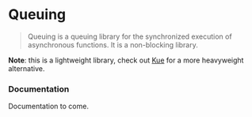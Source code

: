 Queuing
=====

> Queuing is a queuing library for the synchronized execution of asynchronous functions. It is a non-blocking library.

**Note**: this is a lightweight library, check out [Kue](http://learnboost.github.io/kue/) for a more heavyweight alternative.

### Documentation
Documentation to come.